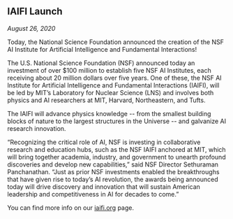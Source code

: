 
## IAIFI Launch

*August 26, 2020*

Today, the National Science Foundation announced the creation of the NSF AI Institute for Artificial Intelligence and Fundamental Interactions!

<!-- There does not seem to be any way to use a 2nd dollar sign for the $20M without inadvertently going into math mode. Even substituting pure unicode doesn't work, nor does escaping with \ or generating the dollar signs in mathjax. -->

The U.S. National Science Foundation (NSF) announced today an investment of over \$100 million to establish five NSF AI Institutes, each receiving about 20 million dollars over five years. One of these, the NSF AI Institute for Artificial Intelligence and Fundamental Interactions (IAIFI), will be led by MIT’s Laboratory for Nuclear Science (LNS) and involves both physics and AI researchers at MIT, Harvard, Northeastern, and Tufts.

The IAIFI will advance physics knowledge -- from the smallest building blocks of nature to the largest structures in the Universe -- and galvanize AI research innovation.

“Recognizing the critical role of AI, NSF is investing in collaborative research and education hubs, such as the NSF IAIFI anchored at MIT, which will bring together academia, industry, and government to unearth profound discoveries and develop new capabilities,” said NSF Director Sethuraman Panchanathan. “Just as prior NSF investments enabled the breakthroughs that have given rise to today’s AI revolution, the awards being announced today will drive discovery and innovation that will sustain American leadership and competitiveness in AI for decades to come.”

You can find more info on our [iaifi.org](/index.html) page.

<!---
and in the following press releases: [NSF](XXX), [MIT](XXX), [Harvard](XXX), [Northeastern](XXX), and [Tufts](XXX).  
--->
